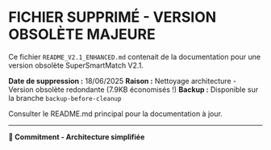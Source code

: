 # FICHIER SUPPRIMÉ - VERSION OBSOLÈTE MAJEURE

Ce fichier `README_V2.1_ENHANCED.md` contenait de la documentation pour une version obsolète SuperSmartMatch V2.1.

**Date de suppression :** 18/06/2025
**Raison :** Nettoyage architecture - Version obsolète redondante (7.9KB économisés !)
**Backup :** Disponible sur la branche `backup-before-cleanup`

Consulter le README.md principal pour la documentation à jour.

---
**🎯 Commitment - Architecture simplifiée**